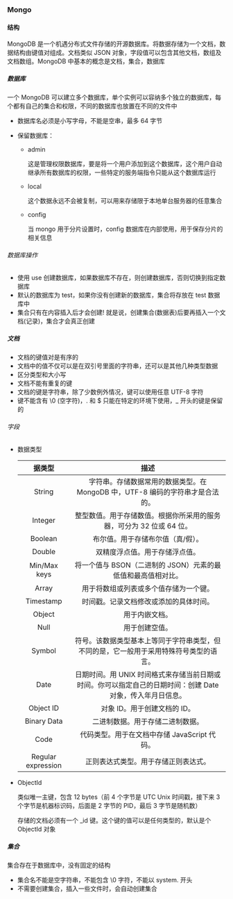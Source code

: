 ### Mongo

#### 结构

MongoDB 是一个机遇分布式文件存储的开源数据库。将数据存储为一个文档，数据结构由键值对组成。文档类似 JSON 对象，字段值可以包含其他文档，数组及文档数组。MongoDB 中基本的概念是文档，集合，数据库

##### 数据库

一个 MongoDB 可以建立多个数据库，单个实例可以容纳多个独立的数据库，每个都有自己的集合和权限，不同的数据库也放置在不同的文件中

*   数据库名必须是小写字母，不能是空串，最多 64 字节

*   保留数据库：

    *   admin

        这是管理权限数据库，要是将一个用户添加到这个数据库，这个用户自动继承所有数据库的权限，一些特定的服务端指令只能从这个数据库运行

    *   local

        这个数据永远不会被复制，可以用来存储限于本地单台服务器的任意集合

    *   config

        当 mongo 用于分片设置时，config 数据库在内部使用，用于保存分片的相关信息

###### 数据库操作

*   使用 use 创建数据库，如果数据库不存在，则创建数据库，否则切换到指定数据库
*   默认的数据库为 test，如果你没有创建新的数据库，集合将存放在 test 数据库中
*   集合只有在内容插入后才会创建! 就是说，创建集合(数据表)后要再插入一个文档(记录)，集合才会真正创建

##### 文档

*   文档的键值对是有序的
*   文档中的值不仅可以是在双引号里面的字符串，还可以是其他几种类型数据
*   区分类型和大小写
*   文档不能有重复的键
*   文档的键是字符串，除了少数例外情况，键可以使用任意 UTF-8 字符
*   键不能含有 \0 (空字符)，. 和 $ 只能在特定的环境下使用，_ 开头的键是保留的

###### 字段

*   数据类型

    |       据类型       |                             描述                             |
    | :----------------: | :----------------------------------------------------------: |
    |       String       | 字符串。存储数据常用的数据类型。在 MongoDB 中，UTF-8 编码的字符串才是合法的。 |
    |      Integer       | 整型数值。用于存储数值。根据你所采用的服务器，可分为 32 位或 64 位。 |
    |      Boolean       |              布尔值。用于存储布尔值（真/假）。               |
    |       Double       |                双精度浮点值。用于存储浮点值。                |
    |    Min/Max keys    | 将一个值与 BSON（二进制的 JSON）元素的最低值和最高值相对比。 |
    |       Array        |            用于将数组或列表或多个值存储为一个键。            |
    |     Timestamp      |            时间戳。记录文档修改或添加的具体时间。            |
    |       Object       |                        用于内嵌文档。                        |
    |        Null        |                        用于创建空值。                        |
    |       Symbol       | 符号。该数据类型基本上等同于字符串类型，但不同的是，它一般用于采用特殊符号类型的语言。 |
    |        Date        | 日期时间。用 UNIX 时间格式来存储当前日期或时间。你可以指定自己的日期时间：创建 Date 对象，传入年月日信息。 |
    |     Object ID      |                 对象 ID。用于创建文档的 ID。                 |
    |    Binary Data     |               二进制数据。用于存储二进制数据。               |
    |        Code        |         代码类型。用于在文档中存储 JavaScript 代码。         |
    | Regular expression |             正则表达式类型。用于存储正则表达式。             |

*   ObjectId

    类似唯一主键，包含 12 bytes（前 4 个字节是 UTC Unix 时间戳，接下来 3 个字节是机器标识码，后面是 2 字节的 PID，最后 3 字节是随机数）

    存储的文档必须有一个 _id 键。这个键的值可以是任何类型的，默认是个 ObjectId 对象

##### 集合

集合存在于数据库中，没有固定的结构

*   集合名不能是空字符串，不能包含 \0 字符，不能以 system. 开头
*   不需要创建集合，插入一些文件时，会自动创建集合